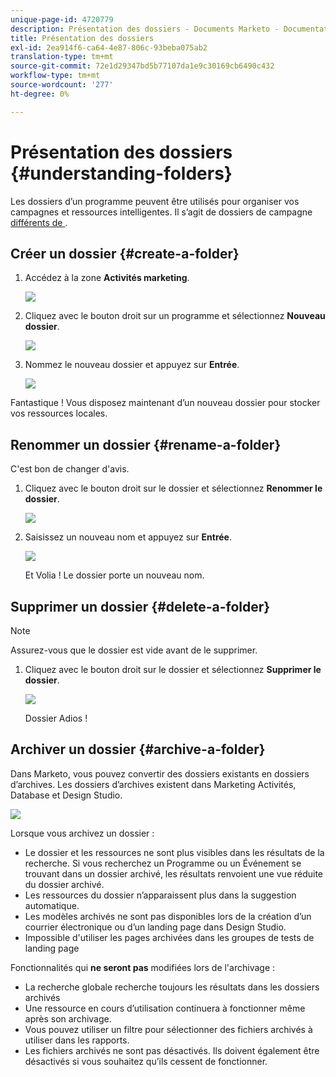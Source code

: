 ```yaml
---
unique-page-id: 4720779
description: Présentation des dossiers - Documents Marketo - Documentation du produit
title: Présentation des dossiers
exl-id: 2ea914f6-ca64-4e87-806c-93beba075ab2
translation-type: tm+mt
source-git-commit: 72e1d29347bd5b77107da1e9c30169cb6490c432
workflow-type: tm+mt
source-wordcount: '277'
ht-degree: 0%

---
```


# Présentation des dossiers {#understanding-folders}

Les dossiers d’un programme peuvent être utilisés pour organiser vos campagnes et ressources intelligentes. Il s’agit de dossiers de campagne [différents de ](/help/marketo/product-docs/core-marketo-concepts/miscellaneous/create-new-campaign-folder.md).

## Créer un dossier {#create-a-folder}

1. Accédez à la zone **Activités marketing**.

   ![](assets/ma.png)

1. Cliquez avec le bouton droit sur un programme et sélectionnez **Nouveau dossier**.

   ![](assets/image2015-4-20-18-3a45-3a14.png)

1. Nommez le nouveau dossier et appuyez sur **Entrée**.

   ![](assets/image2015-4-20-18-3a46-3a57.png)

Fantastique ! Vous disposez maintenant d’un nouveau dossier pour stocker vos ressources locales.

## Renommer un dossier {#rename-a-folder}

C&#39;est bon de changer d&#39;avis.

1. Cliquez avec le bouton droit sur le dossier et sélectionnez **Renommer le dossier**.

   ![](assets/image2015-4-20-18-3a49-3a10.png)

1. Saisissez un nouveau nom et appuyez sur **Entrée**.

   ![](assets/image2015-4-20-18-3a52-3a30.png)

   Et Volia ! Le dossier porte un nouveau nom.

## Supprimer un dossier {#delete-a-folder}

>[!NOTE]
>
>Assurez-vous que le dossier est vide avant de le supprimer.

1. Cliquez avec le bouton droit sur le dossier et sélectionnez **Supprimer le dossier**.

   ![](assets/image2015-4-20-18-3a55-3a51.png)

   Dossier Adios !

## Archiver un dossier {#archive-a-folder}

Dans Marketo, vous pouvez convertir des dossiers existants en dossiers d’archives. Les dossiers d’archives existent dans Marketing Activités, Database et Design Studio.

![](assets/image2015-4-20-19-3a3-3a46.png)

Lorsque vous archivez un dossier :

* Le dossier et les ressources ne sont plus visibles dans les résultats de la recherche. Si vous recherchez un Programme ou un Événement se trouvant dans un dossier archivé, les résultats renvoient une vue réduite du dossier archivé.
* Les ressources du dossier n’apparaissent plus dans la suggestion automatique.
* Les modèles archivés ne sont pas disponibles lors de la création d’un courrier électronique ou d’un landing page dans Design Studio.
* Impossible d&#39;utiliser les pages archivées dans les groupes de tests de landing page

Fonctionnalités qui **ne seront pas** modifiées lors de l&#39;archivage :

* La recherche globale recherche toujours les résultats dans les dossiers archivés
* Une ressource en cours d’utilisation continuera à fonctionner même après son archivage.
* Vous pouvez utiliser un filtre pour sélectionner des fichiers archivés à utiliser dans les rapports.
* Les fichiers archivés ne sont pas désactivés. Ils doivent également être désactivés si vous souhaitez qu’ils cessent de fonctionner.
